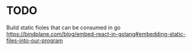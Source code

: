# TODO

Build static fioles that can be consumed in go
https://bindplane.com/blog/embed-react-in-golang#embedding-static-files-into-our-program
